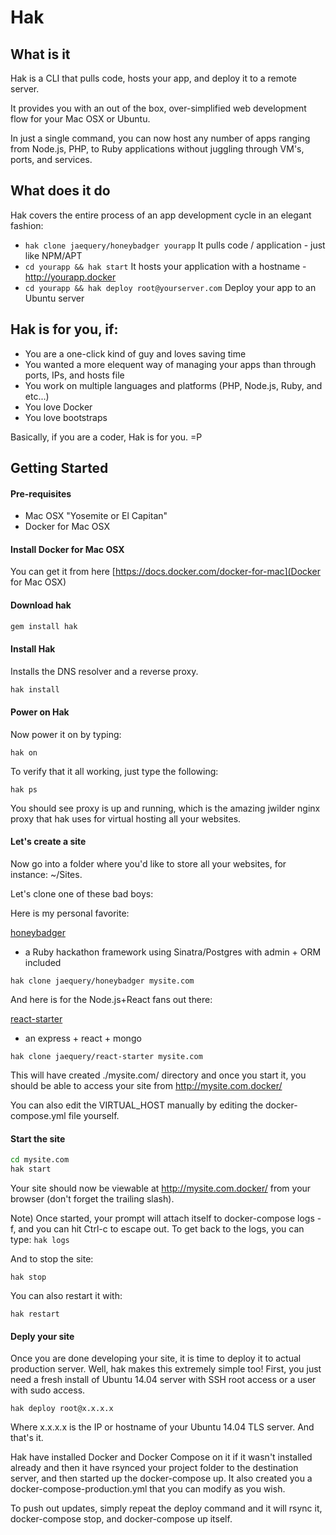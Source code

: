 # Hak

## What is it
Hak is a CLI that pulls code, hosts your app, and deploy it to a remote server.

It provides you with an out of the box, over-simplified web development flow for your Mac OSX or Ubuntu. 

In just a single command, you can now host any number of apps ranging from Node.js, PHP, to Ruby applications without juggling through VM's, ports, and services.

## What does it do

Hak covers the entire process of an app development cycle in an elegant fashion:

- ```hak clone jaequery/honeybadger yourapp``` It pulls code / application - just like NPM/APT 
- ```cd yourapp && hak start``` It hosts your application with a hostname - http://yourapp.docker 
- ```cd yourapp && hak deploy root@yourserver.com``` Deploy your app to an Ubuntu server 

## Hak is for you, if:
- You are a one-click kind of guy and loves saving time
- You wanted a more elequent way of managing your apps than through ports, IPs, and hosts file
- You work on multiple languages and platforms (PHP, Node.js, Ruby, and etc...)
- You love Docker
- You love bootstraps

Basically, if you are a coder, Hak is for you. =P

## Getting Started

#### Pre-requisites

* Mac OSX "Yosemite or El Capitan"
* Docker for Mac OSX

#### Install Docker for Mac OSX
You can get it from here [https://docs.docker.com/docker-for-mac](Docker for Mac OSX)

#### Download hak

```sh
gem install hak
```

#### Install Hak

Installs the DNS resolver and a reverse proxy.

```sh
hak install
```

#### Power on Hak

Now power it on by typing:

```
hak on
```

To verify that it all working, just type the following:

```
hak ps
```

You should see proxy is up and running, which is the amazing jwilder nginx proxy that hak uses for virtual hosting all your websites.

#### Let's create a site

Now go into a folder where you'd like to store all your websites, for instance: ~/Sites.

Let's clone one of these bad boys:

Here is my personal favorite:

[honeybadger](https://github.com/jaequery/honeybadger)
- a Ruby hackathon framework using Sinatra/Postgres with admin + ORM included
```
hak clone jaequery/honeybadger mysite.com
```

And here is for the Node.js+React fans out there:

[react-starter](https://github.com/jaequery/react-starter)
- an express + react + mongo
```
hak clone jaequery/react-starter mysite.com
```

This will have created ./mysite.com/ directory and once you start it, you should be able to access your site from http://mysite.com.docker/

You can also edit the VIRTUAL_HOST manually by editing the docker-compose.yml file yourself.

#### Start the site

```sh
cd mysite.com
hak start
```

Your site should now be viewable at http://mysite.com.docker/ from your browser (don't forget the trailing slash).

Note) Once started, your prompt will attach itself to docker-compose logs -f, and you can hit Ctrl-c to escape out. 
To get back to the logs, you can type: ```hak logs```

And to stop the site:

```
hak stop
```

You can also restart it with:

```
hak restart
```

#### Deply your site

Once you are done developing your site, it is time to deploy it to actual production server.
Well, hak makes this extremely simple too!
First, you just need a fresh install of Ubuntu 14.04 server with SSH root access or a user with sudo access. 

```
hak deploy root@x.x.x.x
```

Where x.x.x.x is the IP or hostname of your Ubuntu 14.04 TLS server.
And that's it. 

Hak have installed Docker and Docker Compose on it if it wasn't installed already and then it have rsynced your project folder to the destination server, and then started up the docker-compose up. It also created you a docker-compose-production.yml that you can modify as you wish. 

To push out updates, simply repeat the deploy command and it will rsync it, docker-compose stop, and docker-compose up itself.

